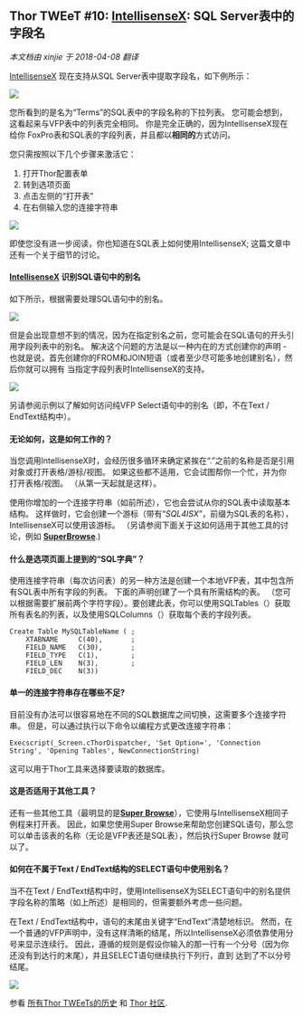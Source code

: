 ﻿Thor TWEeT #10: <a href="https://github.com/VFPX/IntelliSenseX" target="_blank">IntellisenseX</a>: SQL Server表中的字段名
---
_本文档由 xinjie 于 2018-04-08 翻译_

[IntellisenseX](https://github.com/VFPX/IntelliSenseX) 现在支持从SQL Server表中提取字段名，如下例所示：

![](Images/Tweet10a.png)

您所看到的是名为“Terms”的SQL表中的字段名称的下拉列表。 您可能会想到，这看起来与VFP表中的列表完全相同。 你是完全正确的，因为IntellisenseX现在给你 FoxPro表和SQL表的字段列表，并且都以**相同的**方式访问。

您只需按照以下几个步骤来激活它：

1.  打开Thor配置表单
2.  转到选项页面
3.  点击左侧的“打开表”
4.  在右侧输入您的连接字符串

![](Images/Tweet10b.png)

即使您没有进一步阅读，你也知道在SQL表上如何使用IntellisenseX; 这篇文章中还有一个关于细节的讨论。

#### [IntellisenseX](https://github.com/VFPX/IntelliSenseX) 识别SQL语句中的别名

如下所示，根据需要处理SQL语句中的别名。

![](Images/Tweet10c.png)

但是会出现意想不到的情况，因为在指定别名之前，您可能会在SQL语句的开头引用字段列表中的别名。 解决这个问题的方法是以一种内在的方式创建你的声明 - 也就是说，首先创建你的FROM和JOIN短语（或者至少尽可能多地创建别名），然后你就可以拥有 当指定字段列表时IntellisenseX的支持。

![](Images/Tweet10d.png)

另请参阅示例以了解如何访问纯VFP Select语句中的别名（即，不在Text / EndText结构中）。

#### 无论如何，这是如何工作的？

当您调用IntellisenseX时，会经历很多循环来确定紧挨在“.”之前的名称是否是引用对象或打开表格/游标/视图。 如果这些都不适用，它会试图帮你一个忙，并为你打开表格/视图。 （从第一天起就是这样）。

使用你增加的一个连接字符串（如前所述），它也会尝试从你的SQL表中读取基本结构。 这样做时，它会创建一个游标（带有“_SQL4ISX_”，前缀为SQL表的名称），IntellisenseX可以使用该游标。 （另请参阅下面关于这如何适用于其他工具的讨论，例如 [**SuperBrowse**](../Thor_superbrowse.md).)

#### <a name="SQLDictionary"></a>什么是选项页面上提到的“SQL字典”？<!-- TBL: Check anchor -->


使用连接字符串（每次访问表）的另一种方法是创建一个本地VFP表，其中包含所有SQL表中所有字段的列表。 下面的声明创建了一个具有所需结构的表。 （您可以根据需要扩展前两个字符字段）。要创建此表，你可以使用SQLTables（）获取所有表名的列表，以及使用SQLColumns（）获取每个表的字段列表。

```foxpro
Create Table MySQLTableName ( ;  
    XTABNAME     C(40),       ;  
    FIELD_NAME   C(30),       ;  
    FIELD_TYPE   C(1),        ;  
    FIELD_LEN    N(3),        ;  
    FIELD_DEC    N(3))
```


#### 单一的连接字符串存在哪些不足?

目前没有办法可以很容易地在不同的SQL数据库之间切换，这需要多个连接字符串。 但是，可以通过执行以下命令以编程方式更改连接字符串：

    Execscript(_Screen.cThorDispatcher, 'Set Option=', 'Connection String', 'Opening Tables', NewConnectionString)

这可以用于Thor工具来选择要读取的数据库。

#### 这是否适用于其他工具？

还有一些其他工具（最明显的是[**Super Browse**](Thor_superbrowse.md)），它使用与IntellisenseX相同子例程来打开表。 因此，如果您使用Super Browse来帮助您创建SQL语句，那么您可以单击该表的名称（无论是VFP表还是SQL表），然后执行Super Browse 就可以了。

#### 如何在不属于Text / EndText结构的SELECT语句中使用别名？

当不在Text / EndText结构中时，使用IntellisenseX为SELECT语句中的别名提供字段名称的策略（如上所述）是相同的，但需要额外考虑一些问题。

在Text / EndText结构中，语句的末尾由关键字“EndText”清楚地标识。 然而，在一个普通的VFP声明中，没有这样清晰的结尾，所以IntellisenseX必须依靠使用分号来显示连续行。 因此，遵循的规则是假设你输入的那一行有一个分号（因为你还没有到达行的末尾），并且SELECT语句继续执行下列行，直到 达到了不以分号结尾。

![](Images/Tweet10e.png)

参看 [所有Thor TWEeTs的历史](../TWEeTs.md) 和 [Thor 社区](https://groups.google.com/forum/?fromgroups#!forum/FoxProThor).
